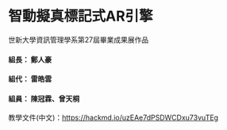 # 智動擬真標記式AR引擎
世新大學資訊管理學系第27屆畢業成果展作品
#### 組長： 鄭人豪
#### 組代： 雷皓雲
#### 組員： 陳冠霖、曾天桐

教學文件(中文)：https://hackmd.io/uzEAe7dPSDWCDxu73vuTEg
